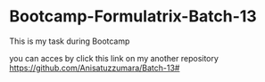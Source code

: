 # Bootcamp-Formulatrix-Batch-13
This is my task during Bootcamp

you can acces by click this link on my another repository
https://github.com/Anisatuzzumara/Batch-13#
